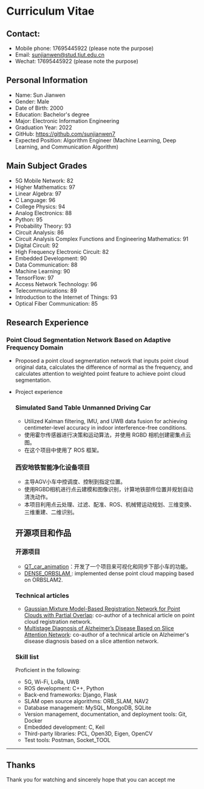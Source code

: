 # Curriculum Vitae

## Contact:

- Mobile phone: 17695445922 (please note the purpose)
- Email: [sunjianwen@stud.tjut.edu.cn](mailto:sunjianwen@stud.tjut.edu.cn)
- Wechat: 17695445922 (please note the purpose)

## Personal Information

- Name: Sun Jianwen
- Gender: Male
- Date of Birth: 2000
- Education: Bachelor's degree
- Major: Electronic Information Engineering
- Graduation Year: 2022
- GitHub: https://github.com/sunjianwen7
- Expected Position: Algorithm Engineer (Machine Learning, Deep Learning, and Communication Algorithm)

## Main Subject Grades

- 5G Mobile Network: 82
- Higher Mathematics: 97
- Linear Algebra: 97
- C Language: 96
- College Physics: 94
- Analog Electronics: 88
- Python: 95
- Probability Theory: 93
- Circuit Analysis: 86
- Circuit Analysis Complex Functions and Engineering Mathematics: 91
- Digital Circuit: 92
- High Frequency Electronic Circuit: 82
- Embedded Development: 90
- Data Communication: 88
- Machine Learning: 90
- TensorFlow: 97
- Access Network Technology: 96
- Telecommunications: 89
- Introduction to the Internet of Things: 93
- Optical Fiber Communication: 85

## Research Experience

### Point Cloud Segmentation Network Based on Adaptive Frequency Domain

- Proposed a point cloud segmentation network that inputs point cloud original data, calculates the difference of normal as the frequency, and calculates attention to weighted point feature to achieve point cloud segmentation.

- Project experience

  ### Simulated Sand Table Unmanned Driving Car

  - Utilized Kalman filtering, IMU, and UWB data fusion for achieving centimeter-level accuracy in indoor interference-free conditions.
  - 使用霍尔传感器进行决策和运动算法，并使用 RGBD 相机创建密集点云图。
  - 在这个项目中使用了 ROS 框架。

  ### 西安地铁智能净化设备项目

  - 主导AGV小车中控调度、控制到指定位置。
  - 使用RGBD相机进行点云建模和图像识别，计算地铁部件位置并规划自动清洗动作。
  - 本项目利用点云处理、过滤、配准、ROS、机械臂运动规划、三维变换、三维重建、二维识别。

  ## 开源项目和作品

  ### 开源项目

  - [QT_car_animation](https://github.com/sunjianwen7/QT-interface-synchronous-32-magnetic-car-animation)：开发了一个项目来可视化和同步下部小车的功能。
  - [DENSE_ORBSLAM ](https://github.com/sunjianwen7/ORB_SLAM_DENSE_BUILD): implemented dense point cloud mapping based on ORBSLAM2.

  ### Technical articles

  - [Gaussian Mixture Model-Based Registration Network for Point Clouds with Partial Overlap](https://link.springer.com/chapter/10.1007/978-3-031-15934-3_34): co-author of a technical article on point cloud registration network.
  - [Multistage Diagnosis of Alzheimer’s Disease Based on Slice Attention Network](https://link.springer.com/chapter/10.1007/978-3-031-15919-0_22): co-author of a technical article on Alzheimer's disease diagnosis based on a slice attention network.

  ### Skill list

  Proficient in the following:

  - 5G, Wi-Fi, LoRa, UWB
  - ROS development: C++, Python
  - Back-end frameworks: Django, Flask
  - SLAM open source algorithms: ORB_SLAM, NAV2
  - Database management: MySQL, MongoDB, SQLite
  - Version management, documentation, and deployment tools: Git, Docker
  - Embedded development: C, Keil
  - Third-party libraries: PCL, Open3D, Eigen, OpenCV
  - Test tools: Postman, Socket_TOOL

------

## Thanks

Thank you for watching and sincerely hope that you can accept me
